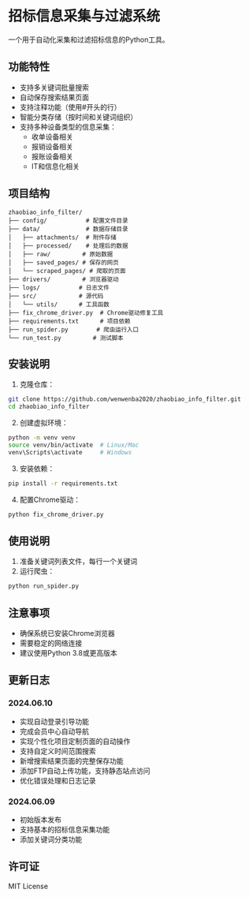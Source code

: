 # 招标信息采集与过滤系统

一个用于自动化采集和过滤招标信息的Python工具。

## 功能特性

- 支持多关键词批量搜索
- 自动保存搜索结果页面
- 支持注释功能（使用#开头的行）
- 智能分类存储（按时间和关键词组织）
- 支持多种设备类型的信息采集：
  - 收单设备相关
  - 报销设备相关
  - 报账设备相关
  - IT和信息化相关

## 项目结构

```
zhaobiao_info_filter/
├── config/           # 配置文件目录
├── data/             # 数据存储目录
│   ├── attachments/  # 附件存储
│   ├── processed/    # 处理后的数据
│   ├── raw/         # 原始数据
│   ├── saved_pages/ # 保存的网页
│   └── scraped_pages/ # 爬取的页面
├── drivers/         # 浏览器驱动
├── logs/           # 日志文件
├── src/            # 源代码
│   └── utils/      # 工具函数
├── fix_chrome_driver.py  # Chrome驱动修复工具
├── requirements.txt      # 项目依赖
├── run_spider.py        # 爬虫运行入口
└── run_test.py         # 测试脚本
```

## 安装说明

1. 克隆仓库：
```bash
git clone https://github.com/wenwenba2020/zhaobiao_info_filter.git
cd zhaobiao_info_filter
```

2. 创建虚拟环境：
```bash
python -m venv venv
source venv/bin/activate  # Linux/Mac
venv\Scripts\activate     # Windows
```

3. 安装依赖：
```bash
pip install -r requirements.txt
```

4. 配置Chrome驱动：
```bash
python fix_chrome_driver.py
```

## 使用说明

1. 准备关键词列表文件，每行一个关键词
2. 运行爬虫：
```bash
python run_spider.py
```

## 注意事项

- 确保系统已安装Chrome浏览器
- 需要稳定的网络连接
- 建议使用Python 3.8或更高版本

## 更新日志

### 2024.06.10
- 实现自动登录引导功能
- 完成会员中心自动导航
- 实现个性化项目定制页面的自动操作
- 支持自定义时间范围搜索
- 新增搜索结果页面的完整保存功能
- 添加FTP自动上传功能，支持静态站点访问
- 优化错误处理和日志记录

### 2024.06.09
- 初始版本发布
- 支持基本的招标信息采集功能
- 添加关键词分类功能

## 许可证

MIT License